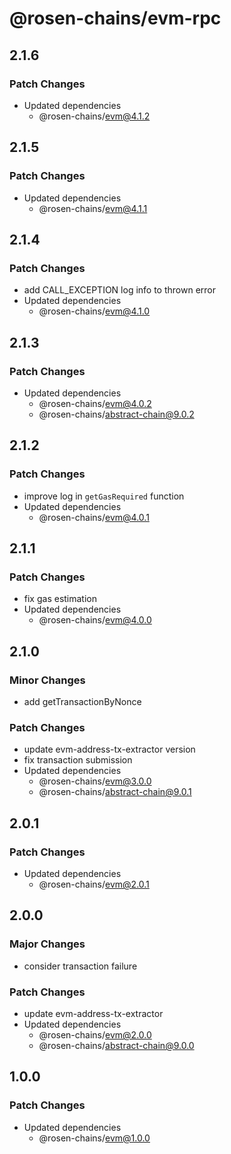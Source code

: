 # @rosen-chains/evm-rpc

## 2.1.6

### Patch Changes

- Updated dependencies
  - @rosen-chains/evm@4.1.2

## 2.1.5

### Patch Changes

- Updated dependencies
  - @rosen-chains/evm@4.1.1

## 2.1.4

### Patch Changes

- add CALL_EXCEPTION log info to thrown error
- Updated dependencies
  - @rosen-chains/evm@4.1.0

## 2.1.3

### Patch Changes

- Updated dependencies
  - @rosen-chains/evm@4.0.2
  - @rosen-chains/abstract-chain@9.0.2

## 2.1.2

### Patch Changes

- improve log in `getGasRequired` function
- Updated dependencies
  - @rosen-chains/evm@4.0.1

## 2.1.1

### Patch Changes

- fix gas estimation
- Updated dependencies
  - @rosen-chains/evm@4.0.0

## 2.1.0

### Minor Changes

- add getTransactionByNonce

### Patch Changes

- update evm-address-tx-extractor version
- fix transaction submission
- Updated dependencies
  - @rosen-chains/evm@3.0.0
  - @rosen-chains/abstract-chain@9.0.1

## 2.0.1

### Patch Changes

- Updated dependencies
  - @rosen-chains/evm@2.0.1

## 2.0.0

### Major Changes

- consider transaction failure

### Patch Changes

- update evm-address-tx-extractor
- Updated dependencies
  - @rosen-chains/evm@2.0.0
  - @rosen-chains/abstract-chain@9.0.0

## 1.0.0

### Patch Changes

- Updated dependencies
  - @rosen-chains/evm@1.0.0
